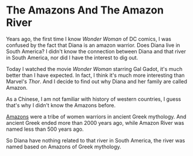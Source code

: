 # The Amazons And The Amazon River



Years ago, the first time I know *Wonder Woman* of DC comics, I was confused by the fact that Diana is an amazon warrior. Does Diana live in South America? I didn't know the connection between Diana and that river in South America, nor did I have the interest to dig out.

Today I watched the movie *Wonder Woman* starring Gal Gadot, it's much better than I have expected. In fact, I think it's much more interesting than Marvel's *Thor*. And I decide to find out why Diana and her family are called Amazon.

As a Chinese, I am not familiar with history of western countries, I guess that's why I didn't know the Amazons before.

[Amazons][wiki_amazons] were a tribe of women warriors in ancient Greek mythology. And ancient Greek ended more than 2000 years ago, while Amazon River was named less than 500 years ago.

So Diana have nothing related to that river in South America, the river was named based on Amazons of Greek mythology.

[wiki_amazons]: https://en.wikipedia.org/wiki/Amazons

